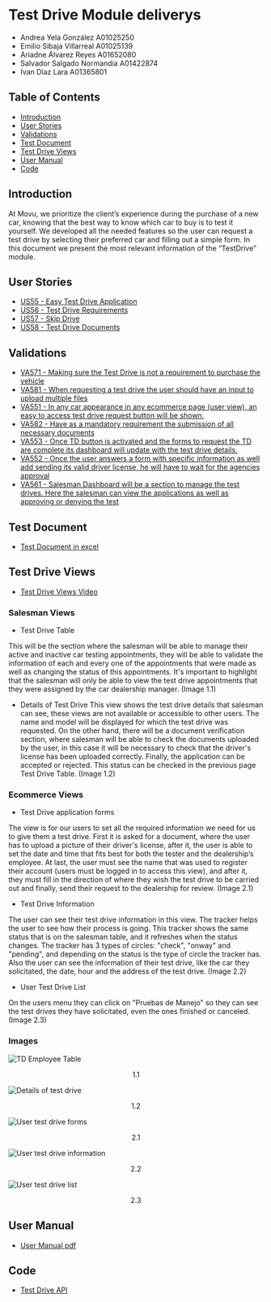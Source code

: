 # Test Drive Module deliverys
- Andrea Yela González   A01025250
- Emilio Sibaja Villarreal   A01025139
- Ariadne Álvarez Reyes   A01652080
- Salvador Salgado Normandia   A01422874
- Ivan Díaz Lara   A01365801	
## Table of Contents
- [Introduction](#introduction)
- [User Stories](#user-stories)
- [Validations](#validations)
- [Test Document](#test-document)
- [Test Drive Views](#test-drive-views)
- [User Manual](#user-manual)
- [Code](#code)

## Introduction
At Movu, we prioritize the client’s experience during the purchase of a new car, knowing that the best way to know which car to buy is to test it yourself. We developed all the needed features so  the user can request a test drive by selecting their preferred car and filling out a simple form. In this document we present the most relevant information of the “TestDrive” module.

## User Stories
- [US55 - Easy Test Drive Application](https://github.com/IvanDLar/MOVU-Docs/milestone/19)
- [US56 - Test Drive Requirements](https://github.com/IvanDLar/MOVU-Docs/milestone/20)
- [US57 - Skip Drive](https://github.com/IvanDLar/MOVU-Docs/milestone/21)
- [US58 - Test Drive Documents](https://github.com/IvanDLar/MOVU-Docs/milestone/22)

## Validations
- [VA571 - Making sure the Test Drive is not a requirement to purchase the vehicle](https://github.com/IvanDLar/MOVU-Docs/issues/94)
- [VA581 - When requesting a test drive the user should have an input to upload multiple files](https://github.com/IvanDLar/MOVU-Docs/issues/96)
- [VA551 - In any car appearance in any ecommerce page (user view), an easy to access test drive request button will be shown.](https://github.com/IvanDLar/MOVU-Docs/issues/65)
- [VA582 - Have as a mandatory requirement the submission of all necessary documents](https://github.com/IvanDLar/MOVU-Docs/issues/98)
- [VA553 - Once TD button is activated and the forms to request the TD are complete its dashboard will update with the test drive details.](https://github.com/IvanDLar/MOVU-Docs/issues/67)
- [VA552 - Once the user answers a form with specific information as well add sending its valid driver license, he will have to wait for the agencies approval](https://github.com/IvanDLar/MOVU-Docs/issues/66)
- [VA561 - Salesman Dashboard will be a section to manage the test drives. Here the salesman can view the applications as well as approving or denying the test](https://github.com/IvanDLar/MOVU-Docs/issues/86)

## Test Document
- [Test Document in excel](https://github.com/IvanDLar/MOVU-Docs/blob/main/Modules/TD_TestDrive/Delivery/PruebasRecorridoTestDrive.xlsx%20-%20Tours.pdf)

## Test Drive Views

- [Test Drive Views Video](https://github.com/IvanDLar/MOVU-Docs/blob/main/Modules/TD_TestDrive/Delivery/TestDriveViews.mp4)

### Salesman Views
- Test Drive Table

This will be the section where the salesman will be able to manage their active and inactive car testing appointments, they will be able to validate the information of each and every one of the appointments that were made as well as changing the status of this appointments. It's important to highlight that the salesman will only be able to view the test drive appointments that they were assigned by the car dealership manager. (Image 1.1)

- Details of Test Drive
This view shows the test drive details that salesman can see, these views are not available or accessible to other users. The name and model will be displayed for which the test drive was requested. On the other hand, there will be a document verification section, where salesman will be able to check the documents uploaded by the user, in this case it will be necessary to check that the driver's license has been uploaded correctly. Finally, the application can be accepted or rejected. This status can be checked in the previous page Test Drive Table. (Image 1.2)

### Ecommerce Views
- Test Drive application forms

The view is for our users to set all the required information we need for us to give them a test drive. First it is asked for a document, where the user has to upload a picture of their driver's license, after it, the user is able to set the date and time that fits best for both the tester and the dealership’s employee. At last, the user must see the name that was used to register their account (users must be logged in to access this view), and after it, they must fill in the direction of where they wish the test drive to be carried out and finally, send their request to the dealership for review. (Image 2.1)

- Test Drive Information 

The user can see their test drive information in this view. The tracker helps the user to see how their process is going. This tracker shows the same status that is on the salesman table, and it refreshes when the status changes. The tracker has 3 types of circles: "check", "onway" and "pending", and depending on the status is the type of circle the tracker has. Also the user can see the information of their test drive, like the car they solicitated, the date, hour and the address of the test drive. (Image 2.2)

- User Test Drive List

On the users menu they can click on "Pruebas de Manejo" so they can see the test drives they have solicitated, even the ones finished or canceled. (Image 2.3)

### Images
![TD Employee Table](https://github.com/IvanDLar/MOVU-Docs/blob/main/Modules/TD_TestDrive/img/employee_testDriveList.png)

<div align="center"> 1.1 </div>

![Details of test drive](https://github.com/IvanDLar/MOVU-Docs/blob/main/Modules/TD_TestDrive/img/testDriveDetails.png)

<div align="center"> 1.2 </div>

![User test drive forms](https://github.com/IvanDLar/MOVU-Docs/blob/main/Modules/TD_TestDrive/img/testDriveDoc.png)

<div align="center"> 2.1 </div>

![User test drive information](https://github.com/IvanDLar/MOVU-Docs/blob/main/Modules/TD_TestDrive/img/testDriveData.png)

<div align="center"> 2.2 </div>

![User test drive list](https://github.com/IvanDLar/MOVU-Docs/blob/main/Modules/TD_TestDrive/img/testDriveList.png)

<div align="center"> 2.3 </div>

## User Manual

- [User Manual pdf](https://github.com/IvanDLar/MOVU-Docs/blob/main/Modules/TD_TestDrive/Delivery/TD_Manual.pdf)

## Code
- [Test Drive API](https://github.com/Modules/TD_TestDrive/Delivery/Movu%2520Test%2520Drive%2520API%2520Documentation.pdf)
